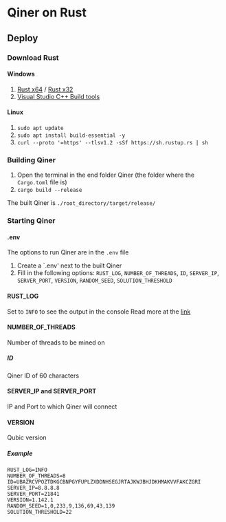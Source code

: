 ﻿# Qiner on Rust

## Deploy

### Download Rust

#### Windows

1. [Rust x64](https://static.rust-lang.org/rustup/dist/x86_64-pc-windows-msvc/rustup-init.exe) / [Rust x32](https://static.rust-lang.org/rustup/dist/i686-pc-windows-msvc/rustup-init.exe)  
2. [Visual Studio C++ Build tools](https://visualstudio.microsoft.com/visual-cpp-build-tools/)

#### Linux

1. `sudo apt update`
2. `sudo apt install build-essential -y`
3. `curl --proto '=https' --tlsv1.2 -sSf https://sh.rustup.rs | sh`

### Building Qiner

1. Open the terminal in the end folder Qiner (the folder where the `Cargo.toml` file is)
2. `cargo build --release`

The built Qiner is `./root_directory/target/release/`

### Starting Qiner

#### .env

The options to run Qiner are in the `.env` file

1. Create a `.env' next to the built Qiner
2. Fill in the following options: `RUST_LOG`, `NUMBER_OF_THREADS`, `ID`, `SERVER_IP`, `SERVER_PORT`, `VERSION`, `RANDOM_SEED`, `SOLUTION_THRESHOLD`

#### RUST_LOG

Set to `INFO` to see the output in the console
Read more at the [link](https://docs.rs/env_logger/0.10.0/env_logger/#enabling-logging)

#### NUMBER_OF_THREADS

Number of threads to be mined on

##### ID

Qiner ID of 60 characters

#### SERVER_IP and SERVER_PORT

IP and Port to which Qiner will connect

#### VERSION

Qubic version

##### Example

```
RUST_LOG=INFO
NUMBER_OF_THREADS=8
ID=UBAZRCVPOZTDKGCBNPGYFUPLZXDDNHSEGJRTAJKWJBHJDKHMAKVVFAKCZGRI
SERVER_IP=8.8.8.8
SERVER_PORT=21841
VERSION=1.142.1
RANDOM_SEED=1,0,233,9,136,69,43,139
SOLUTION_THRESHOLD=22
```
